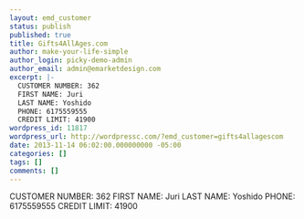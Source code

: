 ```yaml
---
layout: emd_customer
status: publish
published: true
title: Gifts4AllAges.com
author: make-your-life-simple
author_login: picky-demo-admin
author_email: admin@emarketdesign.com
excerpt: |-
  CUSTOMER NUMBER: 362
  FIRST NAME: Juri
  LAST NAME: Yoshido
  PHONE: 6175559555
  CREDIT LIMIT: 41900
wordpress_id: 11817
wordpress_url: http://wordpressc.com/?emd_customer=gifts4allagescom
date: 2013-11-14 06:02:00.000000000 -05:00
categories: []
tags: []
comments: []
---
```

CUSTOMER NUMBER: 362
FIRST NAME: Juri
LAST NAME: Yoshido
PHONE: 6175559555
CREDIT LIMIT: 41900
